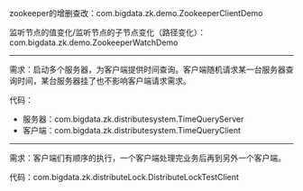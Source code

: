 zookeeper的增删查改：com.bigdata.zk.demo.ZookeeperClientDemo

监听节点的值变化/监听节点的子节点变化（路径变化）：com.bigdata.zk.demo.ZookeeperWatchDemo

---

需求：启动多个服务器，为客户端提供时间查询。客户端随机请求某一台服务器查询时间，某台服务器挂了也不影响客户端请求需求。

代码：
- 服务器：com.bigdata.zk.distributesystem.TimeQueryServer
- 客户端：com.bigdata.zk.distributesystem.TimeQueryClient

---
需求：客户端们有顺序的执行，一个客户端处理完业务后再到另外一个客户端。

代码：com.bigdata.zk.distributeLock.DistributeLockTestClient